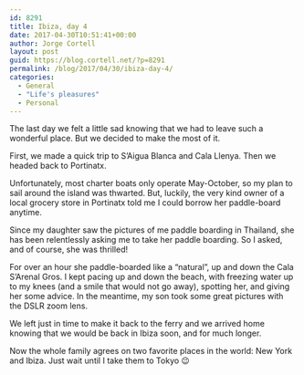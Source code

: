 ```yaml
---
id: 8291
title: Ibiza, day 4
date: 2017-04-30T10:51:41+00:00
author: Jorge Cortell
layout: post
guid: https://blog.cortell.net/?p=8291
permalink: /blog/2017/04/30/ibiza-day-4/
categories:
  - General
  - "Life's pleasures"
  - Personal
---
```

The last day we felt a little sad knowing that we had to leave such a wonderful place. But we decided to make the most of it.

First, we made a quick trip to S’Aigua Blanca and Cala Llenya. Then we headed back to Portinatx.
  
Unfortunately, most charter boats only operate May-October, so my plan to sail around the island was thwarted. But, luckily, the very kind owner of a local grocery store in Portinatx told me I could borrow her paddle-board anytime.

Since my daughter saw the pictures of me paddle boarding in Thailand, she has been relentlessly asking me to take her paddle boarding. So I asked, and of course, she was thrilled!

For over an hour she paddle-boarded like a “natural”, up and down the Cala S’Arenal Gros. I kept pacing up and down the beach, with freezing water up to my knees (and a smile that would not go away), spotting her, and giving her some advice. In the meantime, my son took some great pictures with the DSLR zoom lens.

We left just in time to make it back to the ferry and we arrived home knowing that we would be back in Ibiza soon, and for much longer.

Now the whole family agrees on two favorite places in the world: New York and Ibiza. Just wait until I take them to Tokyo 😉